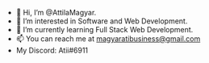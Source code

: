 - 👋 Hi, I’m @AttilaMagyar.
- 👀 I’m interested in Software and Web Development.
- 🌱 I’m currently learning Full Stack Web Development.
- 📫 You can reach me at magyaratibusiness@gmail.com
- My Discord: Atii#6911

<!---
AttilaMagyar/AttilaMagyar is a ✨ special ✨ repository because its `README.md` (this file) appears on your GitHub profile.
You can click the Preview link to take a look at your changes.
--->
